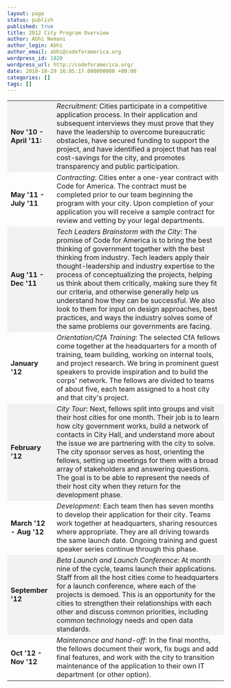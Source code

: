 ```yaml
---
layout: page
status: publish
published: true
title: 2012 City Program Overview
author: Abhi Nemani
author_login: Abhi
author_email: abhi@codeforamerica.org
wordpress_id: 1820
wordpress_url: http://codeforamerica.org/
date: 2010-10-29 16:05:17.000000000 +00:00
categories: []
tags: []
---
```

<table width="100%" border="0" cellspacing="0" cellpadding="10">
<tbody>
<tr style="text-align: left; background-color: #f2f2f2;">
<td><strong>Nov '10 - April '11:</strong></td>
<td><em>Recruitment:</em> Cities participate in a competitive application process. In their application and subsequent interviews they must prove that they have the leadership to overcome bureaucratic obstacles, have secured funding to support the project, and have identified a project that has real cost-savings for the city, and promotes transparency and public participation.</td>
</tr>
<tr style="text-align: left;">
<td><strong>May '11 - July '11</strong></td>
<td><em>Contracting</em>: Cities enter a one-year contract with Code for America. The contract must be completed prior to our team beginning the program with your city. Upon completion of your application you will receive a sample contract for review and vetting by your legal departments.</td>
</tr>
<tr style="text-align: left; background-color: #f2f2f2;">
<td><strong>Aug '11 - Dec '11</strong></td>
<td><em>Tech Leaders Brainstorm with the City</em>: The promise of Code for America is to bring the best thinking of government together with the best thinking from industry. Tech leaders apply their thought-leadership and industry expertise to the process of conceptualizing the projects, helping us think about them critically, making sure they fit our criteria, and otherwise generally help us understand how they can be successful. We also look to them for input on design approaches, best practices, and ways the industry solves some of the same problems our governments are facing.</td>
</tr>
<tr style="text-align: left;">
<td><strong>January '12</strong></td>
<td><em>Orientation/CfA Training</em>: The selected CfA fellows come together at the headquarters for a month of training, team building, working on internal tools, and project research. We bring in prominent guest speakers to provide inspiration and to build the corps' network. The fellows are divided to teams of about five, each team assigned to a host city and that city's project.</td>
</tr>
<tr style="text-align: left; background-color: #f2f2f2;">
<td><strong>February '12</strong></td>
<td><em>City Tour</em>: Next, fellows split into groups and visit their host cities for one month. Their job is to learn how city government works, build a network of contacts in City Hall, and understand more about the issue we are partnering with the city to solve. The city sponsor serves as host, orienting the fellows, setting up meetings for them with a broad array of stakeholders and answering questions. The goal is to be able to represent the needs of their host city when they return for the development phase.</td>
</tr>
<tr style="text-align: left;">
<td><strong>March '12 - Aug '12</strong></td>
<td><em>Development</em>: Each team then has seven months to develop their application for their city. Teams work together at headquarters, sharing resources where appropriate. They are all driving towards the same launch date. Ongoing training and guest speaker series continue through this phase.</td>
</tr>
<tr style="text-align: left; background-color: #f2f2f2;">
<td><strong>September '12</strong></td>
<td><em>Beta Launch and Launch Conference</em>: At month nine of the cycle, teams launch their applications. Staff from all the host cities come to headquarters for a launch conference, where each of the projects is demoed. This is an opportunity for the cities to strengthen their relationships with each other and discuss common priorities, including common technology needs and open data standards.</td>
</tr>
<tr style="text-align: left;">
<td><strong>Oct '12 - Nov '12</strong></td>
<td><em>Maintenance and hand-off</em>: In the final months, the fellows document their work, fix bugs and add final features, and work with the city to transition maintenance of the application to their own IT department (or other option).</td>
</tr>
</tbody>
</table>
